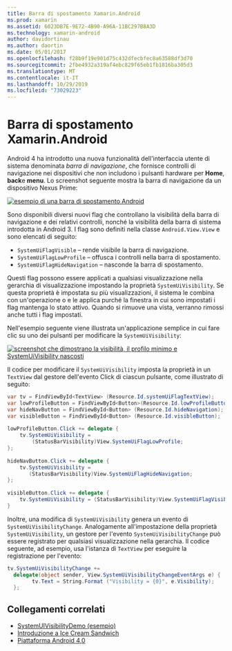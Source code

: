 ```yaml
---
title: Barra di spostamento Xamarin.Android
ms.prod: xamarin
ms.assetid: 6023DB7E-9E72-4B90-A96A-11BC297B8A3D
ms.technology: xamarin-android
author: davidortinau
ms.author: daortin
ms.date: 05/01/2017
ms.openlocfilehash: f28b9f19e901d75c432dfecbfec8a63588df3d70
ms.sourcegitcommit: 2fbe4932a319af4ebc829f65eb1fb1816ba305d3
ms.translationtype: MT
ms.contentlocale: it-IT
ms.lasthandoff: 10/29/2019
ms.locfileid: "73029223"
---
```

# <a name="xamarinandroid-navigation-bar"></a>Barra di spostamento Xamarin.Android

Android 4 ha introdotto una nuova funzionalità dell'interfaccia utente di sistema denominata *barra di navigazione*, che fornisce controlli di navigazione nei dispositivi che non includono i pulsanti hardware per **Home**, **back**e **menu**.
Lo screenshot seguente mostra la barra di navigazione da un dispositivo Nexus Prime:

 [![esempio di una barra di spostamento Android](navigation-bar-images/19-navbar.png)](navigation-bar-images/19-navbar.png#lightbox)

Sono disponibili diversi nuovi flag che controllano la visibilità della barra di navigazione e dei relativi controlli, nonché la visibilità della barra di sistema introdotta in Android 3. I flag sono definiti nella classe `Android.View.View` e sono elencati di seguito:

- `SystemUiFlagVisible` &ndash; rende visibile la barra di navigazione. 
- `SystemUiFlagLowProfile` &ndash; offusca i controlli nella barra di spostamento. 
- `SystemUiFlagHideNavigation` &ndash; nasconde la barra di spostamento. 

Questi flag possono essere applicati a qualsiasi visualizzazione nella gerarchia di visualizzazione impostando la proprietà `SystemUiVisibility`. Se questa proprietà è impostata su più visualizzazioni, il sistema le combina con un'operazione o e le applica purché la finestra in cui sono impostati i flag mantenga lo stato attivo. Quando si rimuove una vista, verranno rimossi anche tutti i flag impostati.

Nell'esempio seguente viene illustrata un'applicazione semplice in cui fare clic su uno dei pulsanti per modificare la `SystemUiVisibility`:

 [![screenshot che dimostrano la visibilità, il profilo minimo e SystemUiVisibility nascosti](navigation-bar-images/18-systemuivisibility.png)](navigation-bar-images/18-systemuivisibility.png#lightbox)

Il codice per modificare il `SystemUiVisibility` imposta la proprietà in un `TextView` dal gestore dell'evento Click di ciascun pulsante, come illustrato di seguito:

```csharp
var tv = FindViewById<TextView> (Resource.Id.systemUiFlagTextView);
var lowProfileButton = FindViewById<Button>(Resource.Id.lowProfileButton);
var hideNavButton = FindViewById<Button> (Resource.Id.hideNavigation);
var visibleButton = FindViewById<Button> (Resource.Id.visibleButton);
           
lowProfileButton.Click += delegate {
    tv.SystemUiVisibility =
        (StatusBarVisibility)View.SystemUiFlagLowProfile;
};
           
hideNavButton.Click += delegate {
    tv.SystemUiVisibility =
       (StatusBarVisibility)View.SystemUiFlagHideNavigation;        
};
           
visibleButton.Click += delegate {
    tv.SystemUiVisibility = (StatusBarVisibility)View.SystemUiFlagVisible;
}
```

Inoltre, una modifica di `SystemUiVisibility` genera un evento di `SystemUiVisibilityChange`. Analogamente all'impostazione della proprietà `SystemUiVisibility`, un gestore per l'evento `SystemUiVisibilityChange` può essere registrato per qualsiasi visualizzazione nella gerarchia. Il codice seguente, ad esempio, usa l'istanza di `TextView` per eseguire la registrazione per l'evento:

```csharp
tv.SystemUiVisibilityChange +=
  delegate(object sender, View.SystemUiVisibilityChangeEventArgs e) {
        tv.Text = String.Format ("Visibility = {0}", e.Visibility);
  };
```

## <a name="related-links"></a>Collegamenti correlati

- [SystemUIVisibilityDemo (esempio)](https://docs.microsoft.com/samples/xamarin/monodroid-samples/systemuivisibilitydemo)
- [Introduzione a Ice Cream Sandwich](https://www.android.com/about/ice-cream-sandwich/)
- [Piattaforma Android 4,0](https://developer.android.com/sdk/android-4.0.html)
